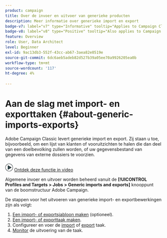```yaml
---
product: campaign
title: Over de invoer en uitvoer van generieke producten
description: Meer informatie over generieke import en export
badge-v7: label="v7" type="Informative" tooltip="Applies to Campaign Classic v7"
badge-v8: label="v8" type="Positive" tooltip="Also applies to Campaign v8"
feature: Overview
role: User, Data Architect
level: Beginner
exl-id: 9ac13db3-552f-43cc-ab67-3aea82e0519e
source-git-commit: 6dc6aeb5adeb82d527b39a05ee70a9926205ea0b
workflow-type: tm+mt
source-wordcount: '117'
ht-degree: 4%

---
```


# Aan de slag met import- en exporttaken {#about-generic-imports-exports}



Adobe Campaign Classic levert generieke import en export. Zij staan u toe, bijvoorbeeld, om een lijst van klanten of vooruitzichten te halen die dan deel van een doelbevolking zullen worden, of uw gegevensbestand van gegevens van externe dossiers te voorzien.

![](assets/do-not-localize/how-to-video.png) [Ontdek deze functie in video](../../platform/using/exporting-and-importing-profiles.md#import-profiles-video)

Algemene invoer en uitvoer worden beheerd vanuit de **[!UICONTROL Profiles and Targets > Jobs > Generic imports and exports]** knooppunt van de boomstructuur Adobe Campaign.

De stappen voor het uitvoeren van generieke import- en exportbewerkingen zijn als volgt:

1. [Een import- of exportsjabloon maken](../../platform/using/creating-import-export-templates.md) (optioneel).
1. [Een import- of exporttaak maken](../../platform/using/creating-import-export-jobs.md).
1. Configureer en voer de [import](../../platform/using/executing-import-jobs.md) of [export](../../platform/using/executing-export-jobs.md) taak.
1. [Monitor](../../platform/using/monitoring-jobs-execution.md) de uitvoering van de taak.
